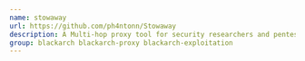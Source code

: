 ```yaml
---
name: stowaway
url: https://github.com/ph4ntonn/Stowaway
description: A Multi-hop proxy tool for security researchers and pentesters.
group: blackarch blackarch-proxy blackarch-exploitation
---
```

